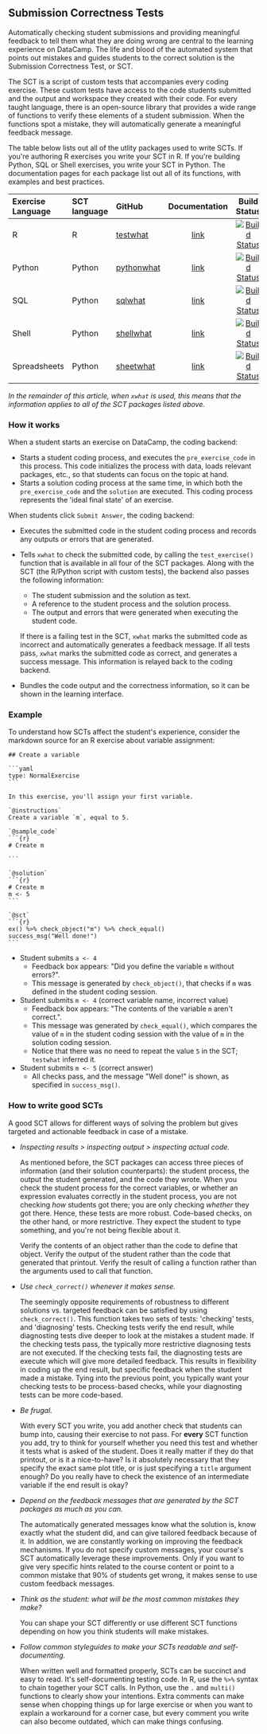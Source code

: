 ## Submission Correctness Tests

Automatically checking student submissions and providing meaningful feedback to tell them what they are doing wrong are central to the learning experience on DataCamp. The life and blood of the automated system that points out mistakes and guides students to the correct solution is the Submission Correctness Test, or SCT.

The SCT is a script of custom tests that accompanies every coding exercise. These custom tests have access to the code students submitted and the output and workspace they created with their code. For every taught language, there is an open-source library that provides a wide range of functions to verify these elements of a student submission. When the functions spot a mistake, they will automatically generate a meaningful feedback message.

The table below lists out all of the utlity packages used to write SCTs. If you're authoring R exercises you write your SCT in R. If you're building Python, SQL or Shell exercises, you write your SCT in Python. The documentation pages for each package list out all of its functions, with examples and best practices.

| Exercise Language | SCT language | GitHub | Documentation | Build Status  |
|:------------------|:-------------|:-------|:-------------:|:-------------:|
| R | R | [testwhat](https://github.com/datacamp/testwhat) | [link](https://datacamp.github.io/testwhat) | [![Build Status](https://travis-ci.org/datacamp/testwhat.svg?branch=master)](https://travis-ci.org/datacamp/testwhat) |
| Python | Python | [pythonwhat](https://github.com/datacamp/pythonwhat) | [link](http://pythonwhat.readthedocs.io/en/latest/) | [![Build Status](https://travis-ci.org/datacamp/pythonwhat.svg?branch=master)](https://travis-ci.org/datacamp/pythonwhat) |
| SQL | Python | [sqlwhat](https://github.com/datacamp/sqlwhat) | [link](http://sqlwhat.readthedocs.io/en/latest/) | [![Build Status](https://travis-ci.org/datacamp/sqlwhat.svg?branch=master)](https://travis-ci.org/datacamp/sqlwhat) |
| Shell | Python | [shellwhat](https://github.com/datacamp/shellwhat) | [link](https://shellwhat.readthedocs.io) | [![Build Status](https://travis-ci.org/datacamp/shellwhat.svg?branch=master)](https://travis-ci.org/datacamp/shellwhat) |
| Spreadsheets | Python | [sheetwhat](https://github.com/datacamp/sheetwhat) | [link](https://sheetwhat.readthedocs.io) | [![Build Status](https://travis-ci.org/datacamp/sheetwhat.svg?branch=master)](https://travis-ci.org/datacamp/shellwhat) |

_In the remainder of this article, when `xwhat` is used, this means that the information applies to all of the SCT packages listed above._

### How it works

When a student starts an exercise on DataCamp, the coding backend:

- Starts a student coding process, and executes the `pre_exercise_code` in this process. This code initializes the process with data, loads relevant packages, etc., so that students can focus on the topic at hand.
- Starts a solution coding process at the same time, in which both the `pre_exercise_code` and the `solution` are executed. This coding process represents the 'ideal final state' of an exercise.

When students click `Submit Answer`, the coding backend:

- Executes the submitted code in the student coding process and records any outputs or errors that are generated.
- Tells `xwhat` to check the submitted code, by calling the `test_exercise()` function that is available in all four of the SCT packages. Along with the SCT (the R/Python script with custom tests), the backend also passes the following information:
    + The student submission and the solution as text.
    + A reference to the student process and the solution process.
    + The output and errors that were generated when executing the student code.

  If there is a failing test in the SCT, `xwhat` marks the submitted code as incorrect and automatically generates a feedback message. If all tests pass, `xwhat` marks the submitted code as correct, and generates a success message. This information is relayed back to the coding backend.
- Bundles the code output and the correctness information, so it can be shown in the learning interface.

### Example

To understand how SCTs affect the student's experience, consider the markdown source for an R exercise about variable assignment:

    ## Create a variable

    ```yaml
    type: NormalExercise
    ```

    In this exercise, you'll assign your first variable.

    `@instructions`
    Create a variable `m`, equal to 5.

    `@sample_code`
    ```{r}
    # Create m

    ```

    `@solution`
    ```{r}
    # Create m
    m <- 5
    ```

    `@sct`
    ```{r}
    ex() %>% check_object("m") %>% check_equal()
    success_msg("Well done!")
    ```

- Student submits `a <- 4`
    + Feedback box appears: "Did you define the variable `m` without errors?".
    + This message is generated by `check_object()`, that checks if `m` was defined in the student coding session.
- Student submits `m <- 4` (correct variable name, incorrect value)
    + Feedback box appears: "The contents of the variable `m` aren't correct.".
    + This message was generated by `check_equal()`, which compares the value of `m` in the student coding session with the value of `m` in the solution coding session.
    + Notice that there was no need to repeat the value `5` in the SCT; `testwhat` inferred it.
- Student submits `m <- 5` (correct answer)
    + All checks pass, and the message "Well done!" is shown, as specified in `success_msg()`.

### How to write good SCTs

A good SCT allows for different ways of solving the problem but gives targeted and actionable feedback in case of a mistake.

- _Inspecting results > inspecting output > inspecting actual code._

  As mentioned before, the SCT packages can access three pieces of information (and their solution counterparts):
  the student process, the output the student generated, and the code they wrote.
  When you check the student process for the correct variables, or whether an expression evaluates correctly in the student process,
  you are not checking _how_ students got there; you are only checking _whether_ they got there. Hence, these tests are more robust.
  Code-based checks, on the other hand, or more restrictive. They expect the student to type something, and you're not being flexible about it.

  Verify the contents of an object rather than the code to define that object.
  Verify the output of the student rather than the code that generated that printout.
  Verify the result of calling a function rather than the arguments used to call that function.

- _Use `check_correct()` whenever it makes sense._

  The seemingly opposite requirements of robustness to different solutions vs. targeted feedback can be satisfied by using `check_correct()`.
  This function takes two sets of tests: 'checking' tests, and 'diagnosing' tests.
  Checking tests verify the end result, while diagnosting tests dive deeper to look at the mistakes a student made.
  If the checking tests pass, the typically more restrictive diagnosing tests are not executed.
  If the checking tests fail, the diagnosting tests are execute which will give more detailed feedback.
  This results in flexibility in coding up the end result, but specific feedback when the student made a mistake.
  Tying into the previous point, you typically want your checking tests to be process-based checks,
  while your diagnosting tests can be more code-based.

- _Be frugal._

  With every SCT you write, you add another check that students can bump into, causing their exercise to not pass.
  For **every** SCT function you add, try to think for yourself whether you need this test and whether it tests what is asked of the student.
  Does it really matter if they do that printout, or is it a nice-to-have?
  Is it absolutely necessary that they specify the exact same plot title, or is just specifying a `title` argument enough?
  Do you really have to check the existence of an intermediate variable if the end result is okay?

- _Depend on the feedback messages that are generated by the SCT packages as much as you can._

  The automatically generated messages know what the solution is, know exactly what the student did, and can give tailored feedback because of it.
  In addition, we are constantly working on improving the feedback mechanisms.
  If you do not specify custom messages, your course's SCT automatically leverage these improvements.
  Only if you want to give very specific hints related to the course content or point to a common mistake that 90% of students get wrong,
  it makes sense to use custom feedback messages.

- _Think as the student: what will be the most common mistakes they make?_

  You can shape your SCT differently or use different SCT functions depending on how you think students will make mistakes.

- _Follow common styleguides to make your SCTs readable and self-documenting._

  When written well and formatted properly, SCTs can be succinct and easy to read. It's self-documenting testing code.
  In R, use the `%>%` syntax to chain together your SCT calls.
  In Python, use the `.` and `multi()` functions to clearly show your intentions.
  Extra comments can make sense when chopping things up for large exercise or when you want to explain a workaround for a corner case,
  but every comment you write can also become outdated, which can make things confusing.
